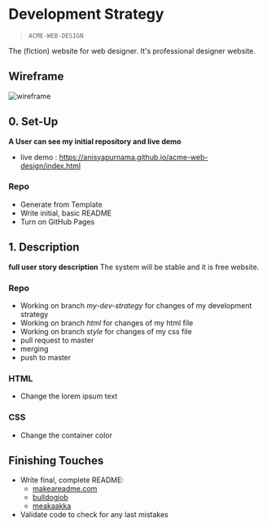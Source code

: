 # Development Strategy

> `ACME-WEB-DESIGN`


The (fiction) website for web designer.
It's professional designer website.

## Wireframe

<!-- include a wireframe for your project in this repository, and display it here -->
<!-- wireframe.cc is a good site for getting started with wireframes -->

![wireframe](https://wireframe.cc/pro/pp/5c55913a9379298)

## 0. Set-Up

__A User can see my initial repository and live demo__
* live demo : https://anisyapurnama.github.io/acme-web-design/index.html

### Repo

- Generate from Template
- Write initial, basic README
- Turn on GitHub Pages

## 1. Description

__full user story description__
The system will be stable and it is free website.

### Repo

* Working on branch _my-dev-strategy_ for changes of my development strategy
* Working on branch _html_ for changes of my html file
* Working on branch _style_ for changes of my css file
* pull request to master
* merging
* push to master


### HTML

* Change the lorem ipsum text

### CSS

* Change the container color


## Finishing Touches

- Write final, complete README:
  - [makeareadme.com](https://www.makeareadme.com/)
  - [bulldogjob](https://bulldogjob.com/news/449-how-to-write-a-good-readme-for-your-github-project)
  - [meakaakka](https://medium.com/@meakaakka/a-beginners-guide-to-writing-a-kickass-readme-7ac01da88ab3)
- Validate code to check for any last mistakes
